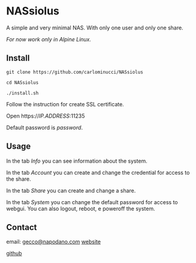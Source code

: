 # NASsiolus
A simple and very minimal NAS. With only one user and only one share.

*For now work only in Alpine Linux.*

## Install

`git clone https://github.com/carlominucci/NASsiolus`

`cd NASsiolus`

`./install.sh`

Follow the instruction for create SSL certificate.

Open https://*IP.ADDRESS*:11235

Default password is *password*.

## Usage

In the tab *Info* you can see information about the system.

In the tab *Account* you can create and change the credential for access to the share.

In the tab *Share* you can create and change a share.

In the tab *System* you can change the default password for access to webgui.
You can also logout, reboot, e poweroff the system.

## Contact

email: gecco@napodano.com
[website](https://minucci.net "minucci.net")

[github](https://github.com/carlominucci "github")
